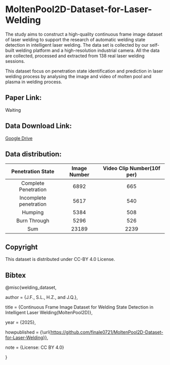 # MoltenPool2D-Dataset-for-Laser-Welding

The study aims to construct a high-quality continuous frame image dataset of laser welding to support the research of automatic welding state detection in intelligent laser welding. The data set is collected by our self-built welding platform and a high-resolution industrial camera. All the data are collected, processed and extracted from 138 real laser welding sessions.

This dataset focus on penetration state identification and prediction in laser welding process by analysing the image and video of molten pool and plasma in welding process.

## Paper Link:
Waiting

## Data Download Link:
[Google Drive](https://drive.google.com/drive/folders/1p0Z62MU60zTgB_ULlLgVH3iUv8kUt5T8?usp=drive_link)

## Data distribution:

| Penetration State | Image Number | Video Clip Number(10f per) |
| :----: | :----: | :----: |
| Complete Penetration | 6892 | 665 |
| Incomplete penetration | 5617 | 540 |
| Humping | 5384 | 508 |
| Burn Through | 5296 | 526 |
| Sum | 23189 | 2239 |

## Copyright
This dataset is distributed under CC-BY 4.0 License. 

## Bibtex
@misc{welding_dataset,

  author       = {J.F., S.L., H.Z., and J.Q.},
  
  title        = {Continuous Frame Image Dataset for Welding State Detection in Intelligent Laser Welding(MoltenPool2D)},
  
  year         = {2025},
  
  howpublished = {\url{https://github.com/finale0721/MoltenPool2D-Dataset-for-Laser-Welding}},
  
  note         = {License: CC BY 4.0}
  
}
